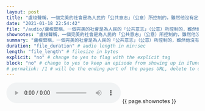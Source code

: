 ```yaml
---
layout: post
title: "盧梭聲稱，一個完美的社會是為人民的「公共意志」（公意）所控制的，雖然他沒有定義如何達成這個目標，但他建議由公民團體組成的代議機構作為立法者，通過討論來產生公共意志。" # quotes allow forbidden characters like the colon
date: "2021-01-18 22:54:42"
file: "/audio/盧梭聲稱，一個完美的社會是為人民的「公共意志」（公意）所控制的，雖然他沒有定義如何達成這個目標，但他建議由公民團體組成的代議機構作為立法者，通過討論來產生公共意志。.mp3"
shownotes: "盧梭聲稱，一個完美的社會是為人民的「公共意志」（公意）所控制的，雖然他沒有定義如何達成這個目標，但他建議由公民團體組成的代議機構作為立法者，通過討論來產生公共意志。"
summary: "盧梭聲稱，一個完美的社會是為人民的「公共意志」（公意）所控制的，雖然他沒有定義如何達成這個目標，但他建議由公民團體組成的代議機構作為立法者，通過討論來產生公共意志。"
duration: "file_duration" # audio length in min:sec
length: "file_length" # filesize in bytes
explicit: "no" # change to yes to flag with the explicit tag
block: "no" # change to yes to keep an episode from showing up in iTunes
# permalink: /1 # will be the ending part of the pages URL, delete to default to the title
---
```


<audio controls>
<source src="{{site.url}}{{site.baseurl}}{{ page.file }}" type="audio/x-mp3">
Your browser does not support the audio element.
</audio>
{{ page.shownotes }}
